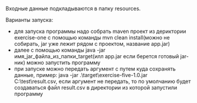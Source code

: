 Входные данные подкладываются в папку resources.

Варианты запуска:  
- для запуска программы надо собрать maven проект из дериктории exercise-one с помощью
команды mvn clean install(можно не собирать, jar уже лежит рядом с проектом, название app.jar)
- далее с помощью команды java -jar имя_jar_файла_из_папки_target(илл app.jar если берется готовый jar-ник) можно запустить программу
- при запуске можно передать аргумент с путем куда сохранять данные, пример:
java -jar .\target\exercise-five-1.0.jar C:\test\result.csv, если аргумент не передать, то по умолчанию
будет создаваться файл result.csv в директории из которой запустили программу